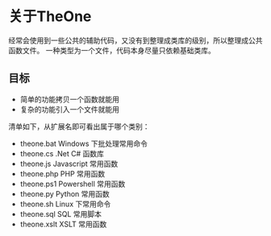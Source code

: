 # 关于TheOne
经常会使用到一些公共的辅助代码，又没有到整理成类库的级别，所以整理成公共函数文件。
一种类型为一个文件，代码本身尽量只依赖基础类库。

## 目标
* 简单的功能拷贝一个函数就能用
* 复杂的功能引入一个文件就能用

清单如下，从扩展名即可看出属于哪个类别：

* theone.bat  Windows 下批处理常用命令
* theone.cs   .Net C# 函数库
* theone.js   Javascript 常用函数
* theone.php  PHP 常用函数
* theone.ps1  Powershell 常用函数
* theone.py   Python 常用函数 
* theone.sh   Linux 下常用命令
* theone.sql  SQL 常用脚本
* theone.xslt XSLT 常用函数
